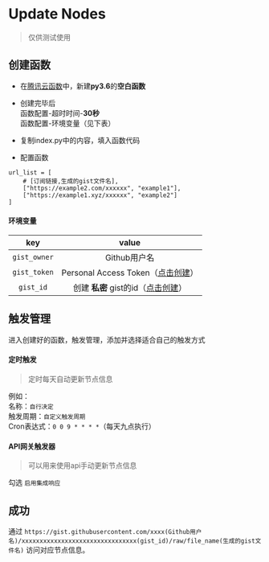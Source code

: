 # Update Nodes
> 仅供测试使用

## 创建函数

- 在[腾讯云函数](https://console.cloud.tencent.com/scf/index/1)中，新建**py3.6**的**空白函数**  

- 创建完毕后  
函数配置-超时时间-**30秒**  
函数配置-环境变量（见下表）  

- 复制index.py中的内容，填入函数代码  

- 配置函数
```
url_list = [
    # [订阅链接,生成的gist文件名],
    ["https://example2.com/xxxxxx", "example1"],
    ["https://example1.xyz/xxxxxx", "example2"]
]
```

#### 环境变量

|key|value|
|:-:|:-:|
|`gist_owner`|Github用户名|
|`gist_token`|Personal Access Token（[点击创建](https://github.com/settings/tokens/new?scopes=gist&description=scf_gist)）|
|`gist_id`|创建 **私密** gist的id（[点击创建](https://gist.github.com)）|

## 触发管理
进入创建好的函数，触发管理，添加并选择适合自己的触发方式  
#### 定时触发
> 定时每天自动更新节点信息

例如：  
名称：`自行决定`  
触发周期：`自定义触发周期`  
Cron表达式：`0 0 9 * * * *`（每天九点执行）

#### API网关触发器
> 可以用来使用api手动更新节点信息  

勾选 `启用集成响应`

## 成功
通过 `https://gist.githubusercontent.com/xxxx(Github用户名)/xxxxxxxxxxxxxxxxxxxxxxxxxxxxxxxx(gist_id)/raw/file_name(生成的gist文件名)` 访问对应节点信息。
